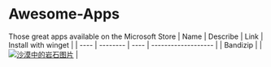 # Awesome-Apps
Those great apps available on the Microsoft Store
| Name | Describe | Link | Install with winget |
| ---- | -------- | ---- | ------------------- |
| Bandizip | | [![沙漠中的岩石图片](/assets/img/shiprock.jpg "Shiprock")](https://markdown.com.cn) |


